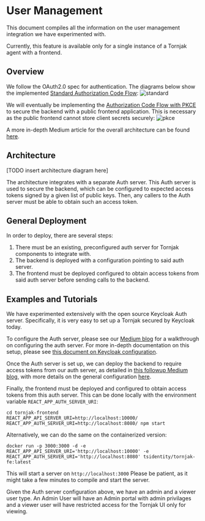 # User Management

This document compiles all the information on the user management integration we have experimented with. 

Currently, this feature is available only for a single instance of a Tornjak agent with a frontend. 

## Overview

We follow the OAuth2.0 spec for authentication. The diagrams below show the implemented [Standard Authorization Code Flow](https://auth0.com/docs/get-started/authentication-and-authorization-flow/authorization-code-flow):
![standard](./rsrc/standard-auth-code-flow.png)

We will eventually be implementing the [Authorization Code Flow with PKCE](https://auth0.com/docs/get-started/authentication-and-authorization-flow/authorization-code-flow-with-proof-key-for-code-exchange-pkce) to secure the backend with a public frontend application. This is necessary as the public frontend cannot store client secrets securely: 
![pkce](./rsrc/pkce-auth-code-flow.png)

A more in-depth Medium article for the overall architecture can be found [here](https://medium.com/universal-workload-identity/identity-access-management-iam-integration-with-tornjak-749984966ab5). 

## Architecture

[TODO insert architecture diagram here]

The architecture integrates with a separate Auth server. This Auth server is used to secure the backend, which can be configured to expected access tokens signed by a given list of public keys.  Then, any callers to the Auth server must be able to obtain such an access token.  

## General Deployment

In order to deploy, there are several steps:

1. There must be an existing, preconfigured auth server for Tornjak components to integrate with. 
2. The backend is deployed with a configuration pointing to said auth server. 
3. The frontend must be deployed configured to obtain access tokens from said auth server before sending calls to the backend. 

## Examples and Tutorials

We have experimented extensively with the open source Keycloak Auth server. Specifically, it is very easy to set up a Tornjak secured by Keycloak today. 

To configure the Auth server, please see our [Medium blog](https://medium.com/universal-workload-identity/step-by-step-guide-to-setup-keycloak-configuration-for-tornjak-dbe5c3049034) for a walkthrough on configuring the auth server. For more in-depth documentation on this setup, please see [this document on Keycloak configuration](./keycloak-configuration.md).

Once the Auth server is set up, we can deploy the backend to require access tokens from our auth server, as detailed in [this followup Medium blog](https://medium.com/universal-workload-identity/guide-to-integrating-tornjak-with-keycloak-for-access-control-to-spire-40a3d5ee5f5a), with more details on the general configuration [here](https://github.com/spiffe/tornjak/blob/main/docs/config-tornjak-agent.md). 

Finally, the frontend must be deployed and configured to obtain access tokens from this auth server. This can be done locally with the environment variable `REACT_APP_AUTH_SERVER_URI`:

```
cd tornjak-frontend
REACT_APP_API_SERVER_URI=http://localhost:10000/
REACT_APP_AUTH_SERVER_URI=http://localhost:8080/ npm start
```

Alternatively, we can do the same on the containerized version:

```
docker run -p 3000:3000 -d -e REACT_APP_API_SERVER_URI='http://localhost:10000' -e REACT_APP_AUTH_SERVER_URI='http://localhost:8080' tsidentity/tornjak-fe:latest
```

This will start a server on `http://localhost:3000`
Please be patient, as it might take a few minutes to compile and start the server.

Given the Auth server configuration above, we have an admin and a viewer user type. An Admin User will have an Admin portal with admin privilages and a viewer user will have restricted access for the Tornjak UI only for viewing.  
